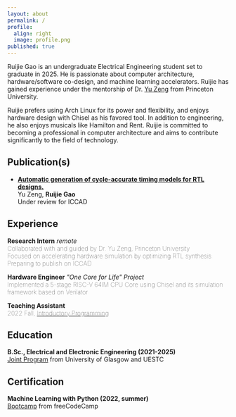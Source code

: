 ```yaml
---
layout: about
permalink: /
profile:
  align: right
  image: profile.png
published: true
---
```



Ruijie Gao is an undergraduate Electrical Engineering student set to graduate in 2025. He is passionate about computer architecture, hardware/software co-design, and machine learning accelerators. Ruijie has gained experience under the mentorship of Dr. [Yu Zeng](https://yuzeng2333.github.io) from Princeton University.

Ruijie prefers using Arch Linux for its power and flexibility, and enjoys hardware design with Chisel as his favored tool. In addition to engineering, he also enjoys musicals like Hamilton and Rent. Ruijie is committed to becoming a professional in computer architecture and aims to contribute significantly to the field of technology.

## Publication(s)
- <u><b>Automatic generation of cycle-accurate timing models for RTL designs.</b></u>   
  Yu Zeng, **Ruijie Gao**       
  Under review for ICCAD


## Experience
**Research Intern** _remote_   
<span style="font-weight: 100">Collaborated with and guided by Dr. Yu Zeng, Princeton University    
Focused on accelerating hardware simulation by optimizing RTL synthesis        
Preparing to publish on ICCAD </span>

**Hardware Engineer** _"One Core for Life" Project_          
<span style="font-weight: 100">Implemented a 5-stage RISC-V 64IM CPU Core using Chisel and its simulation framework based on Verilator    </span>

**Teaching Assistant**                
<span style="font-weight: 100">2022 Fall, [Introductory Programming](https://www.gla.ac.uk/coursecatalogue/course/?code=UESTC1005)   </span>


## Education
**B.Sc., Electrical and Electronic Engineering (2021-2025)**     
[Joint Program](https://www.gla.ac.uk/undergraduate/degrees/electronicselectricaluestc/) from University of Glasgow and UESTC     


## Certification
**Machine Learning with Python (2022, summer)**           
[Bootcamp](https://www.freecodecamp.org/learn/machine-learning-with-python/) from freeCodeCamp




